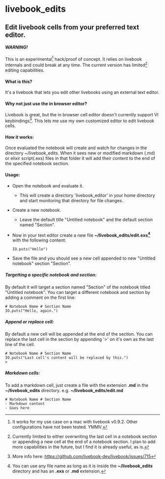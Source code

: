 # livebook_edits

## Edit livebook cells from your preferred text editor.

#### *WARNING!*

This is an experimental[^1] hack/proof of concept.
It relies on livebook internals and could break at any time.
The current version has limited[^2] editing capabilities.

#### What is this?

It's a livebook that lets you edit other livebooks using an external text editor.

#### Why not just use the in browser editor?

Livebook is great, but the in browser cell editor doesn't currently support VI keybindings[^3].  This lets me use my own customized editor to edit livebook cells.

#### How it works:

Once evaluated the notebook will create and watch for changes
in the directory ~/livebook_edits.  When it sees new or modified
markdown (.md) or elixir script(.exs) files in that folder it
will add their content to the end of the specified notebook section.

#### Usage:

* Open the notebook and evaluate it.

  * This will create a directory 'livebook_editor' in your home directory
    and start monitoring that directory for file changes.

* Create a new notebook.

  * Leave the default title "Untitled notebook" and the default section named "Section".

* Now in your text editor create a new file **~/livebook_edits/edit.exs[^4]** with the following content:

  ```
  IO.puts("Hello")
  ```

* Save the file and you should see a new cell appended to new "Untitled notebook" section "Section".

##### Targetting a specific notebook and section:

By default it will target a section named "Section" of the notebook titled "Untitled notebook".  You can target a different notebook and section by adding a comment on the first line:

```
# Notebook Name # Section Name
IO.puts("Hello, again.")
```

##### Append or replace cell:

By default a new cell will be appended at the end of the section.
You can replace the last cell in the section by appending '>' on it's own as the last line of the cell.

```
# Notebook Name # Section Name
IO.puts("Last cell's content will be replaced by this.")
>
```

##### Markdown cells:

To add a markdown cell, just create a file with the extension **.md** in the **~/livebook_edits** directory. e.g. **~/livebook_edits/edit.md**

```
# Notebook Name # Section Name
- Markdown content
- Goes here
```

[^1]: It works for my use case on a mac with livebook v0.9.2. Other configurations have not been tested. YMMV.

[^2]: Currently limited to either overwriting the last cell in a notebook section or appending a new cell at the end of a notebook section. I plan to add more capabilities in the future, but I find it is already useful, as is.

[^3]: More info here: https://github.com/livebook-dev/livebook/issues/715

[^4]: You can use any file name as long as it is inside the **~/livebook_edits** directory and has an **.exs** or **.md** extension.